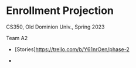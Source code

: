 # Enrollment Projection

CS350, Old Dominion Univ., Spring 2023

Team A2

* [Stories]https://trello.com/b/Y61nrOen/phase-2

* [Brainstorming]: //https://docs.google.com/document/d/12wGsA-ocfiLk2TB0bIw5peoD3EormLtW-yA2Zr7wKzM/edit
